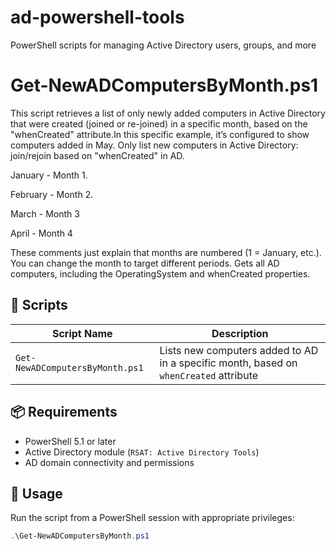 # ad-powershell-tools
PowerShell scripts for managing Active Directory users, groups, and more

# Get-NewADComputersByMonth.ps1
This script retrieves a list of only newly added computers in Active Directory that were created (joined or re-joined) in a specific month, based on the "whenCreated" attribute.In this specific example, it’s configured to show computers added in May.
Only list new computers in Active Directory: join/rejoin based on "whenCreated" in AD.

January - Month 1.

February - Month 2.

March - Month 3

April - Month 4

These comments just explain that months are numbered (1 = January, etc.). You can change the month to target different periods.
Gets all AD computers, including the OperatingSystem and whenCreated properties.


## 🔧 Scripts

| Script Name | Description |
|-------------|-------------|
| `Get-NewADComputersByMonth.ps1` | Lists new computers added to AD in a specific month, based on `whenCreated` attribute |

## 📦 Requirements

- PowerShell 5.1 or later
- Active Directory module (`RSAT: Active Directory Tools`)
- AD domain connectivity and permissions

## 🚀 Usage

Run the script from a PowerShell session with appropriate privileges:

```powershell
.\Get-NewADComputersByMonth.ps1
